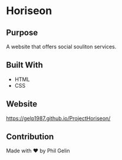 # Horiseon

## Purpose
A website that offers social souliton services.

## Built With
* HTML
* CSS

## Website
https://gelp1987.github.io/ProjectHoriseon/

## Contribution
Made with ❤️ by Phil Gelin